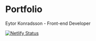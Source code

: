 # Portfolio
Eytor Konradsson - Front-end Developer

[![Netlify Status](https://api.netlify.com/api/v1/badges/1b18bb6a-99d2-4129-85c2-96747bc2c4f4/deploy-status)](https://app.netlify.com/sites/admiring-poitras-1d2a26/deploys)